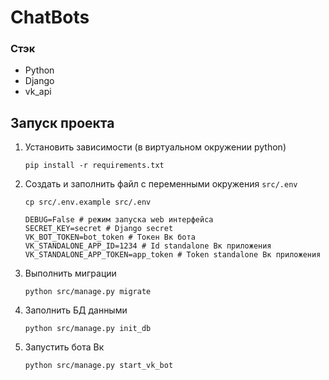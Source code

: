 # ChatBots

### Стэк
- Python
- Django
- vk_api

## Запуск проекта

1. Установить зависимости (в виртуальном окружении python)
    ```
    pip install -r requirements.txt
    ```
2. Создать и заполнить файл с переменными окружения `src/.env`
    ```
    cp src/.env.example src/.env
    ```
   
    ```
    DEBUG=False # режим запуска web интерфейса
    SECRET_KEY=secret # Django secret
    VK_BOT_TOKEN=bot_token # Токен Вк бота
    VK_STANDALONE_APP_ID=1234 # Id standalone Вк приложения
    VK_STANDALONE_APP_TOKEN=app_token # Token standalone Вк приложения
    ```
3. Выполнить миграции
   ```
   python src/manage.py migrate
   ```
4. Заполнить БД данными 
   ```
   python src/manage.py init_db
   ```
5. Запустить бота Вк
   ```
   python src/manage.py start_vk_bot
   ```